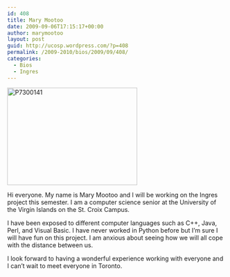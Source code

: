 ```yaml
---
id: 408
title: Mary Mootoo
date: 2009-09-06T17:15:17+00:00
author: marymootoo
layout: post
guid: http://ucosp.wordpress.com/?p=408
permalink: /2009-2010/bios/2009/09/408/
categories:
  - Bios
  - Ingres
---
```

<img class="alignnone size-medium wp-image-409" title="P7300141" src="http://ucosp.files.wordpress.com/2009/09/p73001412.jpg?w=300" alt="P7300141" width="300" height="225" srcset="http://ucosp.ca/wp-content/uploads/2009/09/p73001412.jpg 4000w, http://ucosp.ca/wp-content/uploads/2009/09/p73001412-300x225.jpg 300w, http://ucosp.ca/wp-content/uploads/2009/09/p73001412-1024x768.jpg 1024w" sizes="(max-width: 300px) 100vw, 300px" />

Hi everyone. My name is Mary Mootoo and I will be working on the Ingres project this semester. I am a computer science senior at the University of the Virgin Islands on the St. Croix Campus.

I have been exposed to different computer languages such as C++, Java, Perl, and Visual Basic. I have never worked in Python before but I’m sure I will have fun on this project. I am anxious about seeing how we will all cope with the distance between us.

I look forward to having a wonderful experience working with everyone and I can’t wait to meet everyone in Toronto.